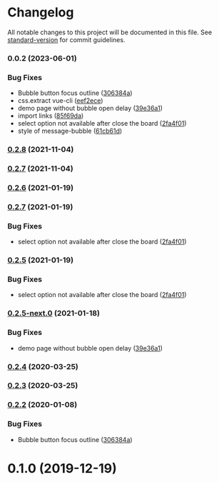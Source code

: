 # Changelog

All notable changes to this project will be documented in this file. See [standard-version](https://github.com/conventional-changelog/standard-version) for commit guidelines.

### 0.0.2 (2023-06-01)


### Bug Fixes

* Bubble button focus outline ([306384a](https://github.com/JuzSer/vue-bot-ui/commit/306384ae1e271451ed54a5cc956c45233c69fa6c))
* css.extract vue-cli ([eef2ece](https://github.com/JuzSer/vue-bot-ui/commit/eef2ece26f374f9e55ef7092748b58da02f51508))
* demo page without bubble open delay ([39e36a1](https://github.com/JuzSer/vue-bot-ui/commit/39e36a127302c659d6c457fbb55f3b250c15aba6))
* import links ([85f69da](https://github.com/JuzSer/vue-bot-ui/commit/85f69da7c5be7e3a2012ed4ebc2682b71b8840f6))
* select option not available after close the board ([2fa4f01](https://github.com/JuzSer/vue-bot-ui/commit/2fa4f0133f8f9034ed85d3b7645af325a5d177cf))
* style of message-bubble ([61cb61d](https://github.com/JuzSer/vue-bot-ui/commit/61cb61dc100addfb5ba14e90cdbc96ffdbda94cb))

### [0.2.8](https://github.com/JuzSer/vue-bot-ui/compare/v0.2.7...v0.2.8) (2021-11-04)

### [0.2.7](https://github.com/JuzSer/vue-bot-ui/compare/v0.2.6...v0.2.7) (2021-11-04)

### [0.2.6](https://github.com/JuzSer/vue-bot-ui/compare/v0.2.7...v0.2.6) (2021-01-19)

### [0.2.7](https://github.com/JuzSer/vue-bot-ui/compare/v0.2.5-next.0...v0.2.7) (2021-01-19)


### Bug Fixes

* select option not available after close the board ([2fa4f01](https://github.com/JuzSer/vue-bot-ui/commit/2fa4f0133f8f9034ed85d3b7645af325a5d177cf))

### [0.2.5](https://github.com/JuzSer/vue-bot-ui/compare/v0.2.5-next.0...v0.2.5) (2021-01-19)


### Bug Fixes

* select option not available after close the board ([2fa4f01](https://github.com/JuzSer/vue-bot-ui/commit/2fa4f0133f8f9034ed85d3b7645af325a5d177cf))

### [0.2.5-next.0](https://github.com/JuzSer/vue-bot-ui/compare/v0.2.4...v0.2.5-next.0) (2021-01-18)


### Bug Fixes

* demo page without bubble open delay ([39e36a1](https://github.com/JuzSer/vue-bot-ui/commit/39e36a127302c659d6c457fbb55f3b250c15aba6))

### [0.2.4](https://github.com/JuzSer/vue-bot-ui/compare/v0.2.3...v0.2.4) (2020-03-25)

### [0.2.3](https://github.com/JuzSer/vue-bot-ui/compare/v0.2.2...v0.2.3) (2020-03-25)

### [0.2.2](https://github.com/JuzSer/vue-bot-ui/compare/v0.2.1...v0.2.2) (2020-01-08)


### Bug Fixes

* Bubble button focus outline ([306384a](https://github.com/JuzSer/vue-bot-ui/commit/306384ae1e271451ed54a5cc956c45233c69fa6c))

<a name="0.1.0"></a>

# 0.1.0 (2019-12-19)
